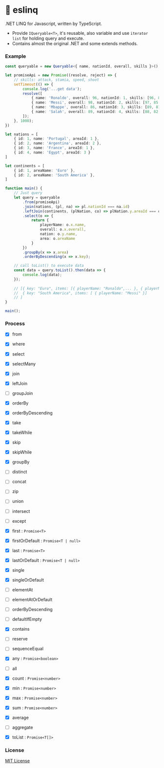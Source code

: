 # 👴 eslinq
.NET LINQ for Javascript, written by TypeScript.
- Provide `IQueryable<T>`, it's reusable, also variable and use `iterator list` for holding query and execute.
- Contains almost the original .NET and some extends methods.

### Example
```ts
const queryable = new Queryable<{ name, nationId, overall, skills }>();

let promiseApi = new Promise((resolve, reject) => {
    // skills: attack, stamia, speed, shoot
    setTimeout(() => {
        console.log('...get data');
        resolve([
            { name: 'Ronaldo', overall: 96, nationId: 1, skills: [96, 85, 87, 91] },
            { name: 'Messi', overall: 98, nationId: 2, skills: [97, 85, 91, 93] },
            { name: 'Mbappe', overall: 86, nationId: 3, skills: [89, 81, 95, 83] },
            { name: 'Salah', overall: 89, nationId: 4, skills: [88, 82, 97, 86] }
        ]);
    }, 1000);
})

let nations = [
    { id: 1, name: 'Portugal', areaId: 1 },
    { id: 2, name: 'Argentina', areaId: 2 },
    { id: 3, name: 'France', areaId: 1 },
    { id: 4, name: 'Egypt', areaId: 3 }
]

let continents = [
    { id: 1, areaName: 'Euro' },
    { id: 2, areaName: 'South America' },
]

function main() {
    // Just query
    let query = queryable
        .from(promiseApi)
        .join(nations, (pl, na) => pl.nationId === na.id)
        .leftJoin(continents, (plNation, co) => plNation.y.areaId === co.id)
        .select(o => {
            return {
                playerName: o.x.name,
                overall: o.x.overall,
                nation: o.y.name,
                area: o.areaName
            }
        })
        .groupBy(x => x.area)
        .orderByDescending(x => x.key);

    // call toList() to execute data
    const data = query.toList().then(data => {
        console.log(data);
    });
    
    // [{ key: "Euro", items: [{ playerName: "Ronaldo",... }, { playerName:"Mbappe",... }] },
    //  { key: "South America", items: [ { playerName: "Messi" }]
    // ]
}

main();
```

### Process
- [x] from
- [x] where
- [x] select
- [x] selectMany
- [x] join
- [x] leftJoin
- [ ] groupJoin
- [x] orderBy
- [x] orderByDescending
- [x] take
- [x] takeWhile
- [x] skip
- [x] skipWhile
- [x] groupBy
- [ ] distinct
- [ ] concat
- [ ] zip
- [ ] union
- [ ] intersect
- [ ] except
- [x] first : `Promise<T>`
- [x] firstOrDefault : `Promise<T | null>`
- [x] last : `Promise<T>`
- [x] lastOrDefault : `Promise<T | null>`
- [x] single
- [x] singleOrDefault
- [ ] elementAt
- [ ] elementAtOrDefault
- [ ] orderByDescending
- [ ] defaultIfEmpty
- [x] contains
- [ ] reserve
- [ ] sequenceEqual
- [x] any : `Promise<boolean>`
- [ ] all
- [x] count : `Promise<number>`
- [x] min : `Promise<number>`
- [x] max : `Promise<number>`
- [x] sum : `Promise<number>`
- [x] average
- [ ] aggregate
- [x] toList : `Promise<T[]>`


### License

[MIT License](http://opensource.org/licenses/MIT)
